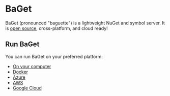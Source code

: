 # BaGet

BaGet (pronounced "baguette") is a lightweight NuGet and symbol server. It is [open source](https://github.com/loic-sharma/BaGet), cross-platform, and cloud ready!

## Run BaGet

You can run BaGet on your preferred platform:

* [On your computer](quickstart/local.md)
* [Docker](quickstart/docker.md)
* [Azure](quickstart/azure.md)
* [AWS](quickstart/aws.md)
* [Google Cloud](quickstart/gcp.md)
